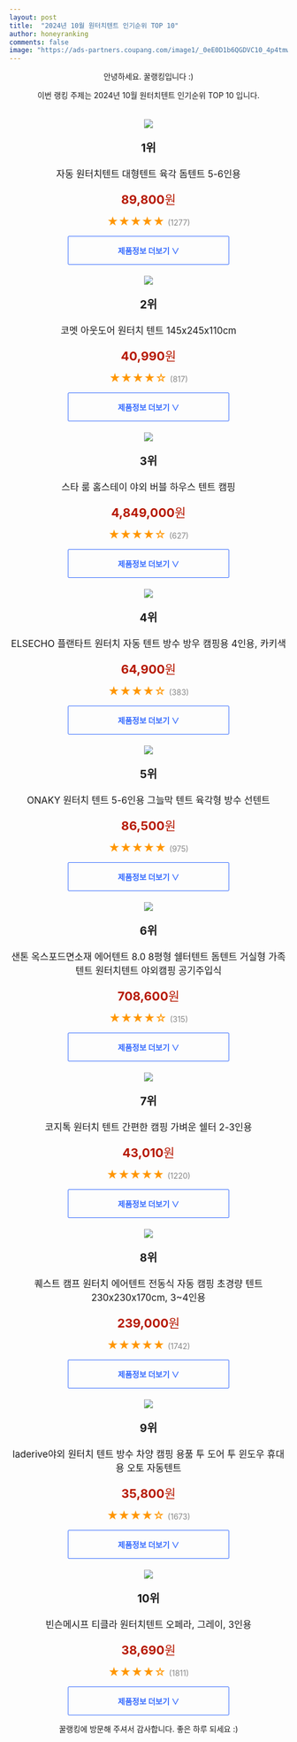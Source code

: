 ```yaml
---
layout: post
title:  "2024년 10월 원터치텐트 인기순위 TOP 10"
author: honeyranking
comments: false
image: "https://ads-partners.coupang.com/image1/_0eE0D1b6QGDVC10_4p4tmwPWh0qxtwVf9D-wDaPC_eoYlHgMVpzl-jlnqAYrtVwIJIGArBdHmfkCtOU9VOMrCAGH5hBt6zDOjeFzUWl9dPVd0jPwQPOk1bDuj4ExAYPMq-qdfLheotgfiw9XRZen7KrW57bUh4iLcPUalolA_hAH1BhOPrdARKEtDJ0Fj1wzze7SosgZM_xQfO9CsaZH1btzJUDOOtRCOJ_4GYD2x1x0qpLXJPilz8jvuC2cj3XUIpBAk17VPEn5n-ZBkCVBGQ-C9WBWau68C2h5p0HXLBEYbwZtAqfUng="
---
```

<p style="text-align: center;">안녕하세요. 꿀랭킹입니다 :)</p>
<p style="text-align: center;">이번 랭킹 주제는 2024년 10월 원터치텐트 인기순위 TOP 10 입니다.</p><center><img src="https://ads-partners.coupang.com/image1/_0eE0D1b6QGDVC10_4p4tmwPWh0qxtwVf9D-wDaPC_eoYlHgMVpzl-jlnqAYrtVwIJIGArBdHmfkCtOU9VOMrCAGH5hBt6zDOjeFzUWl9dPVd0jPwQPOk1bDuj4ExAYPMq-qdfLheotgfiw9XRZen7KrW57bUh4iLcPUalolA_hAH1BhOPrdARKEtDJ0Fj1wzze7SosgZM_xQfO9CsaZH1btzJUDOOtRCOJ_4GYD2x1x0qpLXJPilz8jvuC2cj3XUIpBAk17VPEn5n-ZBkCVBGQ-C9WBWau68C2h5p0HXLBEYbwZtAqfUng=" style="margin-top:20px" /></center><p style="text-align: center; font-size: 20px"><b>1위</b></p><p style="text-align: center; font-size: 17px">자동 원터치텐트 대형텐트 육각 돔텐트 5-6인용</p><p style="text-align: center;"><span style="color: #b61800; font-size: 22px;"><b>89,800</b>원</span></p><p style="text-align: center;"><span style="color: #ff9600; font-size: 20px;">★★★★★ </span><span style="color: #878787;">(1277)</span></p><center><a href="https://link.coupang.com/re/AFFSDP?lptag=AF3899140&subid=honeyrank&pageKey=7537411358&itemId=19805716194&vendorItemId=87522604684&traceid=V0-153-422a8e7e803df783&requestid=20241010010000404151857339&token=31850C%7CMIXED"><div style="font-size: 14px; display: inline-block; padding: 15px 90px; color: #346aff; border-radius: 2px; border: 1px solid #346aff; cursor: pointer;"><b>제품정보 더보기 &or;</b></div></a></center><center><img src="https://ads-partners.coupang.com/image1/Mkz0DArpI2YYzhzHMnEQGAsFPv6eIoEuZVUrlrCdZP1816UP8fbnNeVIT1cNYOwssK8uh9zKs9kpCl85JwBKIWFAqoE9M9zLaxfrq_wkwRmS7M1HfH4xvnOWEkHpDQbgOBCaonryi7HdNnKTT6YogN5HsI8IBN26OhwjINRmGJ-Dqe88qjyL3j4olDQSWhxyeQiTT2uPwYYBZ7g0lrElNb5zWSW6lkmwtLKpQ7bCRXSvNlQmkVHxD63H37ExPDsdcPj_icenRrf1K0PaSyKUIpltNHervOuMcQt1" style="margin-top:20px" /></center><p style="text-align: center; font-size: 20px"><b>2위</b></p><p style="text-align: center; font-size: 17px">코멧 아웃도어 원터치 텐트 145x245x110cm</p><p style="text-align: center;"><span style="color: #b61800; font-size: 22px;"><b>40,990</b>원</span></p><p style="text-align: center;"><span style="color: #ff9600; font-size: 20px;">★★★★☆ </span><span style="color: #878787;">(817)</span></p><center><a href="https://link.coupang.com/re/AFFSDP?lptag=AF3899140&subid=honeyrank&pageKey=5151651402&itemId=15279952989&vendorItemId=82500447736&traceid=V0-153-45cd38bc56dbfdda&requestid=20241010010000404151857339&token=31850C%7CMIXED"><div style="font-size: 14px; display: inline-block; padding: 15px 90px; color: #346aff; border-radius: 2px; border: 1px solid #346aff; cursor: pointer;"><b>제품정보 더보기 &or;</b></div></a></center><center><img src="https://ads-partners.coupang.com/image1/9-EYXHkRWIXciW-L98Uu9eSHnp0D0JhM9_VPnep8e5K-fKNgimxUvPiCSB2QkCAdc9LPbhY2FhJ_ACtjCWjAH7mwKcztBpHJa2YpfsaZW_MNnOWaGDTDB_vnx340b6ywHnhYF9wwIrXSxPnVjKXSbco3LvPgF2jT8oLYaKroBD1mCTuE3GV0ZAPwXVOEBZexrSBX_MSFlBoJ0gEwOLtFnu0fmMkkG-XWJ2lYv76oO7b62GY-mb-rvwvx3EvmYeivRm_Rs76UYtua_xEWCmAe1q_1qN-EQGl5ctKuoq9N-YGPW0gcRn1-vTNmxjS21bR4" style="margin-top:20px" /></center><p style="text-align: center; font-size: 20px"><b>3위</b></p><p style="text-align: center; font-size: 17px">스타 룸 홈스테이 야외 버블 하우스 텐트 캠핑</p><p style="text-align: center;"><span style="color: #b61800; font-size: 22px;"><b>4,849,000</b>원</span></p><p style="text-align: center;"><span style="color: #ff9600; font-size: 20px;">★★★★☆ </span><span style="color: #878787;">(627)</span></p><center><a href="https://link.coupang.com/re/AFFSDP?lptag=AF3899140&subid=honeyrank&pageKey=8334422264&itemId=24064643232&vendorItemId=91172094760&traceid=V0-153-8ebd71ddc1a47c8c&clickBeacon=89daf680-8657-11ef-8932-ec98488ccf3b%7E3&requestid=20241010010000404151857339&token=31850C%7CMIXED"><div style="font-size: 14px; display: inline-block; padding: 15px 90px; color: #346aff; border-radius: 2px; border: 1px solid #346aff; cursor: pointer;"><b>제품정보 더보기 &or;</b></div></a></center><center><img src="https://ads-partners.coupang.com/image1/gldBBsXiRrFFhQ6ognCCdkYSf6o61006M_w1_mhTWG2bdU7ABNyZ8QwnNDHBi5iuJXoja22VOHy2cd-X4FGgzxc9EE6-6bR15K9mvhXhCwcM0vqWgscw4zNP2lZBTWqLN8euoF7NH7_dgnTb4V1U112BjB7hW1mOrnaHx9BdDETdnMPdsjLcPnXxa0FbzoFnf40N6_K_gQx5Od-QCa-iJa5G63zKBpv9lMHlsHk-VN0tulUZwQF2XoQGAz1nhNVrNbbxOTPwwl-_CZ3CeokwgH9zrPj6QnamuWfxvXl7JEJCThmFkYyVkLnhC2MzL-0=" style="margin-top:20px" /></center><p style="text-align: center; font-size: 20px"><b>4위</b></p><p style="text-align: center; font-size: 17px">ELSECHO 플랜타트 원터치 자동 텐트 방수 방우 캠핑용 4인용, 카키색</p><p style="text-align: center;"><span style="color: #b61800; font-size: 22px;"><b>64,900</b>원</span></p><p style="text-align: center;"><span style="color: #ff9600; font-size: 20px;">★★★★☆ </span><span style="color: #878787;">(383)</span></p><center><a href="https://link.coupang.com/re/AFFSDP?lptag=AF3899140&subid=honeyrank&pageKey=7824251832&itemId=21260933211&vendorItemId=88321277445&traceid=V0-153-93f1490145dc1f7e&clickBeacon=89daf680-8657-11ef-841d-b44895e65a8c%7E3&requestid=20241010010000404151857339&token=31850C%7CMIXED"><div style="font-size: 14px; display: inline-block; padding: 15px 90px; color: #346aff; border-radius: 2px; border: 1px solid #346aff; cursor: pointer;"><b>제품정보 더보기 &or;</b></div></a></center><center><img src="https://ads-partners.coupang.com/image1/lML5pJYYRfvFCpiJlMkN8YHJePCipO0eT2ybhRr7ms_xDi5fu0IwDdjlyjixuZQxEY1QmwRDekkIhmRgk56xZmmsADg0za5NjhEo9BoHb0jr4UaXS3QdeanulfOJHuU6HyS_BcG5RdoM77GxruZKzn3CAejguNVB8xnVD3xX4-egss2PkDemZ9yT9yfbDhG4ed24m7nM1Eg4tbG1ns8In8uj2kgDnJ4TPRfRtaz3Y6dnjtdgAXNpgiAPzgZWlXQvtt4DNZFHDweT8AXQwugnDorpIdrvhuFNy-s3eiLV3H-EyfmNRLKkk4g=" style="margin-top:20px" /></center><p style="text-align: center; font-size: 20px"><b>5위</b></p><p style="text-align: center; font-size: 17px">ONAKY 원터치 텐트 5-6인용 그늘막 텐트 육각형 방수 선텐트</p><p style="text-align: center;"><span style="color: #b61800; font-size: 22px;"><b>86,500</b>원</span></p><p style="text-align: center;"><span style="color: #ff9600; font-size: 20px;">★★★★★ </span><span style="color: #878787;">(975)</span></p><center><a href="https://link.coupang.com/re/AFFSDP?lptag=AF3899140&subid=honeyrank&pageKey=8244559895&itemId=23974232962&vendorItemId=90995543041&traceid=V0-153-2eaecce43bdafa7b&requestid=20241010010000404151857339&token=31850C%7CMIXED"><div style="font-size: 14px; display: inline-block; padding: 15px 90px; color: #346aff; border-radius: 2px; border: 1px solid #346aff; cursor: pointer;"><b>제품정보 더보기 &or;</b></div></a></center><center><img src="https://ads-partners.coupang.com/image1/LDflkK_lfhiY1wDwLODTIYoeluqKNMK5MzzaXRDrueAragCEwxYnd3ksNGWa77HGowBkK2p1iMxoQOtYBmAZrvl_a303INqCbZcT-JuDHMeKegfdnBs0ttBAtPamFWAs9ZuclWSh73AUpEZInQG78kzdGHPuoLF0d1BwIGlWb-E0MgR3Hr0tz0ZLFIxKkeOSooiNTjKwc93k7JxcMdr3RkaCST2EdIvMQZV6DYext-A27Ly5Im7yuaZby9rEAYANmO0tZMCbfHUSSRTnjXoN7g0ofVVzc0CcqDxaiZg1eMgA9uCp3ikXIdSYkoWoGhVh" style="margin-top:20px" /></center><p style="text-align: center; font-size: 20px"><b>6위</b></p><p style="text-align: center; font-size: 17px">샌톤 옥스포드면소재 에어텐트 8.0 8평형 쉘터텐트 돔텐트 거실형 가족텐트 원터치텐트 야외캠핑 공기주입식</p><p style="text-align: center;"><span style="color: #b61800; font-size: 22px;"><b>708,600</b>원</span></p><p style="text-align: center;"><span style="color: #ff9600; font-size: 20px;">★★★★☆ </span><span style="color: #878787;">(315)</span></p><center><a href="https://link.coupang.com/re/AFFSDP?lptag=AF3899140&subid=honeyrank&pageKey=7973673545&itemId=22106579114&vendorItemId=90191035981&traceid=V0-153-e7b289bd0f4ec1f5&clickBeacon=89daf680-8657-11ef-8c0d-bc7f54e279b9%7E3&requestid=20241010010000404151857339&token=31850C%7CMIXED"><div style="font-size: 14px; display: inline-block; padding: 15px 90px; color: #346aff; border-radius: 2px; border: 1px solid #346aff; cursor: pointer;"><b>제품정보 더보기 &or;</b></div></a></center><center><img src="https://ads-partners.coupang.com/image1/2uTwd0JKMJXRCjnZ2hobXBc5zw95R9330guO-oPEyqoDJB5gUlpc4dLkyBf8zsFS6J7HTifJTVF0PrxCVJlD3nzFeCW1OcOxaC_dFJEosBRay1KWH9sHIrvTfW8fZWwHxVg6nwNyThX8uYnfIHJZ__qcO1muZ8O6Y5B-KcC_GuIZV_cM0-DnSZzBySDO0TZ2ZUL6H4AEOiuDMXpwF7mJ4Nuu6d2TH3QovPGsKsR74SJThJZSk5vPxQjb_aIG_KENUq5eFH-pqmctTe5kBw5mPlhyHAsiK-9LBcG4l6sXzlTF2ZBSHbpyDgJC" style="margin-top:20px" /></center><p style="text-align: center; font-size: 20px"><b>7위</b></p><p style="text-align: center; font-size: 17px">코지톡 원터치 텐트 간편한 캠핑 가벼운 쉘터 2-3인용</p><p style="text-align: center;"><span style="color: #b61800; font-size: 22px;"><b>43,010</b>원</span></p><p style="text-align: center;"><span style="color: #ff9600; font-size: 20px;">★★★★★ </span><span style="color: #878787;">(1220)</span></p><center><a href="https://link.coupang.com/re/AFFSDP?lptag=AF3899140&subid=honeyrank&pageKey=8079261408&itemId=22773213225&vendorItemId=90115209906&traceid=V0-153-a7747204493e1800&requestid=20241010010000404151857339&token=31850C%7CMIXED"><div style="font-size: 14px; display: inline-block; padding: 15px 90px; color: #346aff; border-radius: 2px; border: 1px solid #346aff; cursor: pointer;"><b>제품정보 더보기 &or;</b></div></a></center><center><img src="https://ads-partners.coupang.com/image1/pVuM8W8JrJC0mqUWpXRVOqLE6iDF-iyHeUBsWO_JLTakqtUWSg58jTyVJ2otbmQ1gvwMb2FP6oIOwX3EgDIFKKhRM7Te-OBSimJ9YtgAyC3V5BO8hymXKLZbFjyAzUkJeJHd1-O8cWGF_hgY7A1eH4pz7i0ChOoEVcDVNXGaHyX9QjvCeNelin2lL7FmUvrKTuXga6QrTIEYUNWfxZrOiXWBf7KQjKTrwQcqFS94QxumS9ryyq3hiQ1M-e3xxddQAPNZUxqw4IJbVZxH1Hs2ntfZWdgDD9QoHA0LIqO5W6OjRw02-Z-v3_svH6bDLXbO" style="margin-top:20px" /></center><p style="text-align: center; font-size: 20px"><b>8위</b></p><p style="text-align: center; font-size: 17px">퀘스트 캠프 원터치 에어텐트 전동식 자동 캠핑 초경량 텐트 230x230x170cm, 3~4인용</p><p style="text-align: center;"><span style="color: #b61800; font-size: 22px;"><b>239,000</b>원</span></p><p style="text-align: center;"><span style="color: #ff9600; font-size: 20px;">★★★★★ </span><span style="color: #878787;">(1742)</span></p><center><a href="https://link.coupang.com/re/AFFSDP?lptag=AF3899140&subid=honeyrank&pageKey=8263440545&itemId=23807849024&vendorItemId=91058348275&traceid=V0-153-830dbce486f418cf&clickBeacon=89daf680-8657-11ef-a755-ab8286b4f9dc%7E3&requestid=20241010010000404151857339&token=31850C%7CMIXED"><div style="font-size: 14px; display: inline-block; padding: 15px 90px; color: #346aff; border-radius: 2px; border: 1px solid #346aff; cursor: pointer;"><b>제품정보 더보기 &or;</b></div></a></center><center><img src="https://ads-partners.coupang.com/image1/6sbwqasYVDzNDjEp6iqskFkeqMFIoriX2SKji9oLc2lOK64ly3i6FADR2SkCitlSGEQ7Xf-Q57fuD5WH3w3OZQyDAaTqDK_KXUZ25QRDdscBo99ptI8KSzJwwVCRyxM4AagyNPAjLJtdhqbweV-0gqZ141jZIworO8ulMn3GvDRTDzgn64ytUVrSfuSLgLKTfJJI65wXWuGu35OV8m3CXXk-2HOq1-cjm7XgG2kLHujjHcYmXjcWdgOdbxzekLEeZppc0v4NwjgF_EOpFXlB192z7SZAoB_LyzALO46lxCDP5IoaqvWdjNI=" style="margin-top:20px" /></center><p style="text-align: center; font-size: 20px"><b>9위</b></p><p style="text-align: center; font-size: 17px">laderive야외 원터치 텐트 방수 차양 캠핑 용품 투 도어 투 윈도우  휴대용 오토 자동텐트</p><p style="text-align: center;"><span style="color: #b61800; font-size: 22px;"><b>35,800</b>원</span></p><p style="text-align: center;"><span style="color: #ff9600; font-size: 20px;">★★★★☆ </span><span style="color: #878787;">(1673)</span></p><center><a href="https://link.coupang.com/re/AFFSDP?lptag=AF3899140&subid=honeyrank&pageKey=7989696444&itemId=22206812337&vendorItemId=89252951592&traceid=V0-153-c33965a9e8b496ca&requestid=20241010010000404151857339&token=31850C%7CMIXED"><div style="font-size: 14px; display: inline-block; padding: 15px 90px; color: #346aff; border-radius: 2px; border: 1px solid #346aff; cursor: pointer;"><b>제품정보 더보기 &or;</b></div></a></center><center><img src="https://ads-partners.coupang.com/image1/GpJwMYu3CTl_yuyUGsAo7PIzs4nrM1qBcZMIz5oEMoCeGO2coELPjx3WMmzO7v7j_oftgr8v-H_Rm8Awicnbd55XiJyuf3obJYOIwrXOMsr8q_HTfPfhYFtiPwHwdcecMNgl8egsheJW2oo412gB6y6UPwrBobDqy6lu4NWAek7mJJ5GffgFRUV0kqNY0HjnJllh5eD1cqc-WE3RfHIHI7JMfpTZ_VHnETKMbUO35dHtAo8qYQ5mvwb8aORNNteJuE4Gc_gMmISxPYuFmJlxIqKd7AwBQLtTEbVE2grx-ho=" style="margin-top:20px" /></center><p style="text-align: center; font-size: 20px"><b>10위</b></p><p style="text-align: center; font-size: 17px">빈슨메시프 티클라 원터치텐트 오페라, 그레이, 3인용</p><p style="text-align: center;"><span style="color: #b61800; font-size: 22px;"><b>38,690</b>원</span></p><p style="text-align: center;"><span style="color: #ff9600; font-size: 20px;">★★★★☆ </span><span style="color: #878787;">(1811)</span></p><center><a href="https://link.coupang.com/re/AFFSDP?lptag=AF3899140&subid=honeyrank&pageKey=194164700&itemId=556606527&vendorItemId=73089565151&traceid=V0-153-8601729fad828db7&clickBeacon=89daf680-8657-11ef-ab9a-67c34aed429f%7E3&requestid=20241010010000404151857339&token=31850C%7CMIXED"><div style="font-size: 14px; display: inline-block; padding: 15px 90px; color: #346aff; border-radius: 2px; border: 1px solid #346aff; cursor: pointer;"><b>제품정보 더보기 &or;</b></div></a></center><p style="text-align: center;">꿀랭킹에 방문해 주셔서 감사합니다. 좋은 하루 되세요 :)</p>